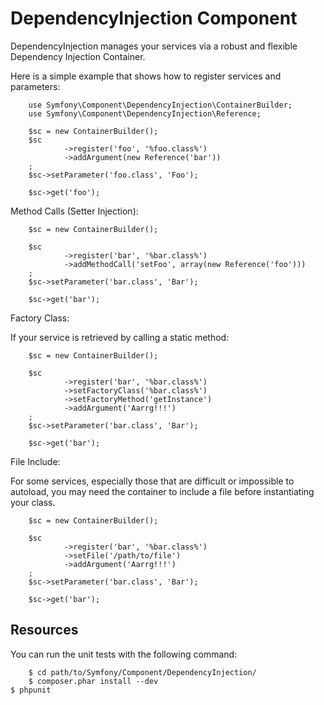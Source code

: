 DependencyInjection Component
=============================

DependencyInjection manages your services via a robust and flexible Dependency
Injection Container.

Here is a simple example that shows how to register services and parameters:

		use Symfony\Component\DependencyInjection\ContainerBuilder;
		use Symfony\Component\DependencyInjection\Reference;

		$sc = new ContainerBuilder();
		$sc
				->register('foo', '%foo.class%')
				->addArgument(new Reference('bar'))
		;
		$sc->setParameter('foo.class', 'Foo');

		$sc->get('foo');

Method Calls (Setter Injection):

		$sc = new ContainerBuilder();

		$sc
				->register('bar', '%bar.class%')
				->addMethodCall('setFoo', array(new Reference('foo')))
		;
		$sc->setParameter('bar.class', 'Bar');

		$sc->get('bar');

Factory Class:

If your service is retrieved by calling a static method:

		$sc = new ContainerBuilder();

		$sc
				->register('bar', '%bar.class%')
				->setFactoryClass('%bar.class%')
				->setFactoryMethod('getInstance')
				->addArgument('Aarrg!!!')
		;
		$sc->setParameter('bar.class', 'Bar');

		$sc->get('bar');

File Include:

For some services, especially those that are difficult or impossible to
autoload, you may need the container to include a file before
instantiating your class.

		$sc = new ContainerBuilder();

		$sc
				->register('bar', '%bar.class%')
				->setFile('/path/to/file')
				->addArgument('Aarrg!!!')
		;
		$sc->setParameter('bar.class', 'Bar');

		$sc->get('bar');

Resources
---------

You can run the unit tests with the following command:

		$ cd path/to/Symfony/Component/DependencyInjection/
		$ composer.phar install --dev
	$ phpunit
